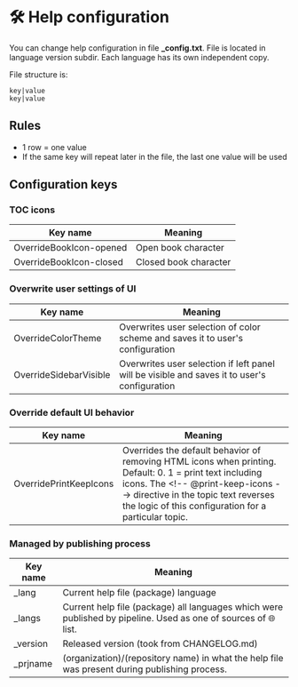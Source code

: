 # 🛠️ Help configuration

You can change help configuration in file **_config.txt**. File is located in language version subdir. Each language has its own independent copy.

File structure is:

```
key|value
key|value
```

## Rules

- 1 row = one value
- If the same key will repeat later in the file, the last one value will be used

## Configuration keys

### TOC icons

| Key name | Meaning |
|---|---|
| OverrideBookIcon-opened | Open book character |
| OverrideBookIcon-closed | Closed book character |

### Overwrite user settings of UI

| Key name | Meaning |
|---|---|
| OverrideColorTheme | Overwrites user selection of color scheme and saves it to user's configuration |
| OverrideSidebarVisible | Overwrites user selection if left panel will be visible and saves it to user's configuration |

### Override default UI behavior

| Key name | Meaning |
|---|---|
| OverridePrintKeepIcons | Overrides the default behavior of removing HTML icons when printing. Default: 0. 1 = print text including icons. The \<!-- @print-keep-icons --\> directive in the topic text reverses the logic of this configuration for a particular topic. |

### Managed by publishing process
| Key name | Meaning |
|---|---|
| _lang | Current help file (package) language |
| _langs | Current help file (package) all languages which were published by pipeline. Used as one of sources of 🌐 list. |
| _version | Released version (took from CHANGELOG.md) |
| _prjname | (organization)/(repository name) in what the help file was present during publishing process. |

